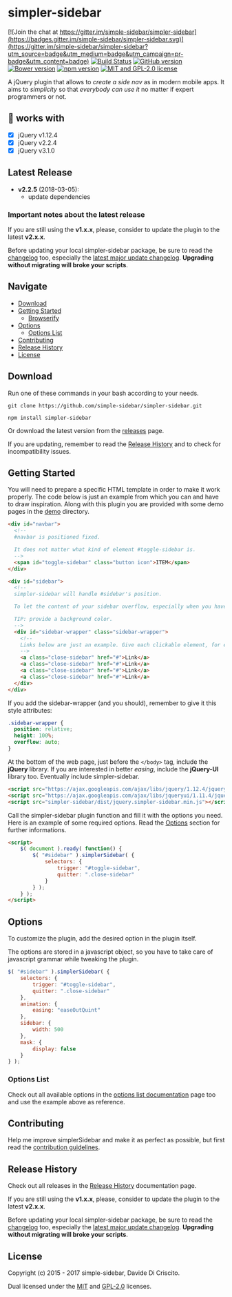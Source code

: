 simpler-sidebar
===
[![Join the chat at https://gitter.im/simple-sidebar/simpler-sidebar](https://badges.gitter.im/simple-sidebar/simpler-sidebar.svg)](https://gitter.im/simple-sidebar/simpler-sidebar?utm_source=badge&utm_medium=badge&utm_campaign=pr-badge&utm_content=badge)
[![Build Status](https://travis-ci.org/simple-sidebar/simpler-sidebar.svg?branch=master)](https://travis-ci.org/simple-sidebar/simpler-sidebar)
[![GitHub version](https://badge.fury.io/gh/simple-sidebar%2Fsimpler-sidebar.svg)](https://badge.fury.io/gh/simple-sidebar%2Fsimpler-sidebar)
[![Bower version](https://badge.fury.io/bo/simpler-sidebar.svg)](https://badge.fury.io/bo/simpler-sidebar)
[![npm version](https://badge.fury.io/js/simpler-sidebar.svg)](https://badge.fury.io/js/simpler-sidebar)
[![MIT and GPL-2.0 license](https://img.shields.io/badge/license-MIT%20and%20GPL--2.0-blue.svg)](#license)

A jQuery plugin that allows to *create a side nav* as in modern mobile apps. It aims to *simplicity* so that *everybody can use it* no matter if expert programmers or not.

## :muscle: works with
- [x] jQuery v1.12.4
- [x] jQuery v2.2.4
- [x] jQuery v3.1.0

## Latest Release
* **v2.2.5** (2018-03-05):
  * update dependencies

### Important notes about the latest release
If you are still using the **v1.x.x**, please, consider to update the plugin to the latest **v2.x.x**.

Before updating your local simpler-sidebar package, be sure to read the [changelog](https://github.com/simple-sidebar/simpler-sidebar/blob/master/doc/changelogs) too, especially the [latest major update changelog](https://github.com/simple-sidebar/simpler-sidebar/blob/master/doc/changelogs/v2.0.2.md). **Upgrading without migrating will broke your scripts**.

## Navigate
- [Download](#download)
- [Getting Started](#getting-started)
  - [Browserify](#browserify)
- [Options](#options)
  - [Options List](#options-list)
- [Contributing](#contributing)
- [Release History](#release-history)
- [License](#license)

## Download
Run one of these commands in your bash according to your needs.

`git clone https://github.com/simple-sidebar/simpler-sidebar.git`

`npm install simpler-sidebar`

Or download the latest version from the [releases](https://github.com/simple-sidebar/simpler-sidebar/releases) page.

If you are updating, remember to read the [Release History](#release-history) and to check for incompatibility issues.

## Getting Started
You will need to prepare a specific HTML template in order to make it work properly. The code below is just an example from which you can and have to draw inspiration. Along with this plugin you are provided with some demo pages in the [demo](https://github.com/simple-sidebar/simpler-sidebar/tree/master/demo) directory.

```html
<div id="navbar">
  <!--
  #navbar is positioned fixed.

  It does not matter what kind of element #toggle-sidebar is.
  -->
  <span id="toggle-sidebar" class="button icon">ITEM</span>
</div>

<div id="sidebar">
  <!--
  simpler-sidebar will handle #sidebar's position.

  To let the content of your sidebar overflow, especially when you have a lot of content in it, you have to add a "wrapper" that wraps all content.

  TIP: provide a background color.
  -->
  <div id="sidebar-wrapper" class="sidebar-wrapper">
    <!--
    Links below are just an example. Give each clickable element, for example links, a class to trigger the closing animation.
    -->
    <a class="close-sidebar" href="#">Link</a>
    <a class="close-sidebar" href="#">Link</a>
    <a class="close-sidebar" href="#">Link</a>
    <a class="close-sidebar" href="#">Link</a>
  </div>
</div>
```

If you add the sidebar-wrapper (and you should), remember to give it this style attributes:

```css
.sidebar-wrapper {
  position: relative;
  height: 100%;
  overflow: auto;
}
```

At the bottom of the web page, just before the `</body>` tag, include the **jQuery** library. If you are interested in better *easing*, include the **jQuery-UI** library too. Eventually include simpler-sidebar.

```html
<script src="https://ajax.googleapis.com/ajax/libs/jquery/1.12.4/jquery.min.js"></script>
<script src="https://ajax.googleapis.com/ajax/libs/jqueryui/1.11.4/jquery-ui.min.js"></script>
<script src="simpler-sidebar/dist/jquery.simpler-sidebar.min.js"></script>
```

Call the simpler-sidebar plugin function and fill it with the options you need. Here is an example of some required options. Read the [Options](#options) section for further informations.

```html
<script>
    $( document ).ready( function() {
        $( "#sidebar" ).simplerSidebar( {
            selectors: {
                trigger: "#toggle-sidebar",
                quitter: ".close-sidebar"
            }
        } );
    } );
</script>
```

## Options
To customize the plugin, add the desired option in the plugin itself.

The options are stored in a javascript object, so you have to take care of javascript grammar while tweaking the plugin.

```javascript
$( "#sidebar" ).simplerSidebar( {
    selectors: {
        trigger: "#toggle-sidebar",
        quitter: ".close-sidebar"
    },
    animation: {
        easing: "easeOutQuint"
    },
    sidebar: {
        width: 500
    },
    mask: {
        display: false
    }
} );
```

### Options List
Check out all available options in the [options list documentation](https://github.com/simple-sidebar/simpler-sidebar/blob/master/doc/OPTIONS.md) page too and use the example above as reference.

## Contributing
Help me improve simplerSidebar and make it as perfect as possible, but first read the [contribution guidelines](https://github.com/simple-sidebar/simpler-sidebar/blob/master/CONTRIBUTING.md).

## Release History
Check out all releases in the [Release History](https://github.com/simple-sidebar/simpler-sidebar/blob/master/doc/RELEASES.md) documentation page.

If you are still using the **v1.x.x**, please, consider to update the plugin to the latest **v2.x.x**.

Before updating your local simpler-sidebar package, be sure to read the [changelog](https://github.com/simple-sidebar/simpler-sidebar/blob/master/doc/changelogs) too, especially the [latest major update changelog](https://github.com/simple-sidebar/simpler-sidebar/blob/master/doc/changelogs/v2.0.2.md). **Upgrading without migrating will broke your scripts**.

## License
Copyright (c) 2015 - 2017 simple-sidebar, Davide Di Criscito.

Dual licensed under the [MIT](https://github.com/simple-sidebar/simpler-sidebar/blob/master/LICENSE-MIT) and [GPL-2.0](https://github.com/simple-sidebar/simpler-sidebar/blob/master/LICENSE-GPL) licenses.
